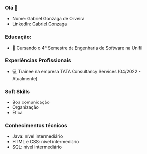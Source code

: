 ### Olá 👋

* Nome: Gabriel Gonzaga de Oliveira
* LinkedIn: [Gabriel Gonzaga](https://www.linkedin.com/in/gabriel-gonzaga-54997b210)

### Educação:

* :blue_book: Cursando o 4º Semestre de Engenharia de Software na Unifil

### Experiências Profissionais

* :computer: Trainee na empresa TATA Consultancy Services (04/2022 - Atualmente)

### Soft Skills

* Boa comunicação
* Organização
* Ética

### Conhecimentos técnicos

* Java: nível intermediário
* HTML e CSS: nível intermediário
* SQL: nível intermediário
